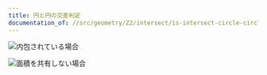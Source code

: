 ```yaml
---
title: 円と円の交差判定
documentation_of: //src/geometry/Z2/intersect/is-intersect-circle-circle.hpp
---
```


![内包されている場合](https://github.com/luzhiled1333/comp-library/blob/main/assets/geometry/Z2/intersect/is-intersect-circle-circle-001.png?raw=true)

![面積を共有しない場合](https://github.com/luzhiled1333/comp-library/blob/main/assets/geometry/Z2/intersect/is-intersect-circle-circle-002.png?raw=true)
